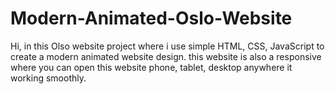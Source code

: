 # Modern-Animated-Oslo-Website
Hi, in this Olso website project where i use simple HTML, CSS, JavaScript to create a modern animated website design.
this website is also a responsive where you can open this website phone, tablet, desktop anywhere it working smoothly.
